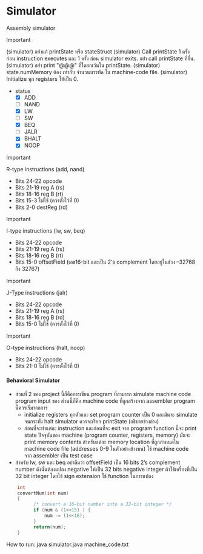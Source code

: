 # Simulator
Assembly simulator

> [!IMPORTANT]
> (simulator) อย่าแก้ printState หรือ stateStruct
> (simulator) Call printState 1 ครั้ง ก่อน instruction executes และ 1 ครั้ง  ก่อน simulator exits.  อย่า call printState ที่อื่น.
> (simulator) อย่า print "@@@" ที่ใดยกเว้นใน printState.
> (simulator) state.numMemory ต้อง เท่ากับ จำนวนบรรทัด ใน machine-code file.
> (simulator) Initialize ทุก registers ให้เป็น 0.

- status
   - [x] ADD
   - [ ] NAND
   - [x] LW
   - [ ] SW
   - [x] BEQ
   - [ ] JALR
   - [x] BHALT
   - [x] NOOP

> [!IMPORTANT]
> R-type instructions (add, nand)
> - Bits 24-22 opcode
> - Bits 21-19 reg A (rs)
> - Bits 18-16 reg B (rt)
> - Bits 15-3 ไม่ใช้ (ควรตั้งไว้ที่ 0)
> - Bits 2-0  destReg (rd)


> [!IMPORTANT]
> I-type instructions (lw, sw, beq)
> - Bits 24-22 opcode
> - Bits 21-19 reg A (rs)
> - Bits 18-16 reg B (rt)
> - Bits 15-0 offsetField (เลข16-bit และเป็น 2’s complement  โดยอยู่ในช่วง –32768 ถึง 32767)

> [!IMPORTANT]
> J-Type instructions (jalr)
> - Bits 24-22 opcode
> - Bits 21-19 reg A (rs)
> - Bits 18-16 reg B (rd)
> - Bits 15-0 ไม่ใช้ (ควรตั้งไว้ที่ 0)


> [!IMPORTANT]
> O-type instructions (halt, noop)
> - Bits 24-22 opcode
> - Bits 21-0 ไม่ใช้ (ควรตั้งไว้ที่ 0)

#### Behavioral Simulator
- ส่วนที่ 2 ของ project นี้ก็คือการเขียน  program ที่สามารถ simulate machine code program input ของ ส่วนนี้ก็คือ machine code ที่ถูกสร้างจาก assembler program นี้ควรเริ่มจากการ
   - initialize registers ทุกตัวและ set program counter เป็น 0 และมันจะ simulate จนกระทั่ง halt simulator ควรจะเรียก printState (อธิบายข้างล่าง)
   - ก่อนที่จะทำแต่ละ instruction และก่อนที่จะ exit จาก program function นี้จะ print state ปัจจุบันของ machine (program counter, registers, memory) มันจะ print memory contents สำหรับแต่ละ memory location ที่ถูกกำหนดใน machine code file (addresses 0-9 ในตัวอย่างข้างบน) ใช้ machine code จาก assembler เป็น test case
- สำหรับ lw, sw และ beq อย่าลืมว่า offsetField เป็น 16 bits 2’s complement number ดังนั้นต้องแปลง negative ให้เป็น 32 bits negative integer ถ้าใช้เครื่องที่เป็น 32 bit integer โดยใช้ sign extension ใช้ function ในการแปลง
``` C++
    int
    convertNum(int num)
    {
          /* convert a 16-bit number into a 32-bit integer */
          if (num & (1<<15) ) {
              num -= (1<<16);
          }
          return(num);
    }
```

How to run:
java simulator.java machine_code.txt
